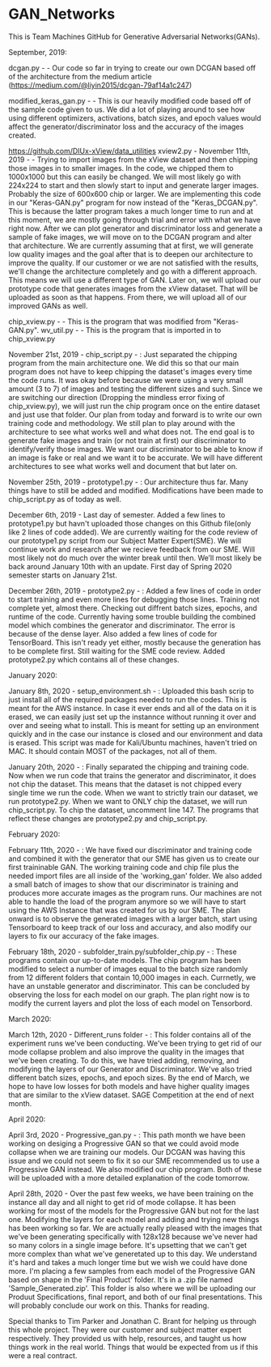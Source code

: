 # GAN_Networks
This is Team Machines GitHub for Generative Adversarial Networks(GANs).

September, 2019:

dcgan.py - -  Our code so far in trying to create our own DCGAN based off of the architecture from the medium article (https://medium.com/@liyin2015/dcgan-79af14a1c247)



modified_keras_gan.py - - This is our heavily modified code based off of the sample code given to us. We did a lot of playing around to see how using different optimizers, activations, batch sizes, and epoch values would affect the generator/discriminator loss and the accuracy of the images created. 




https://github.com/DIUx-xView/data_utilities
xview2.py  - November 11th, 2019 - - Trying to import images from the xView dataset and then chipping those images in to smaller images. In the code, we chipped them to 1000x1000 but this can easily be changed. We will most likely go with 224x224 to start and then slowly start to input and generate larger images. Probably the size of 600x600 chip or larger. We are implementing this code in our "Keras-GAN.py" program for now instead of the "Keras_DCGAN.py". This is because the latter program takes a much longer time to run and at this moment, we are mostly going through trial and error with what we have right now. After we can plot generator and discriminator loss and generate a sample of fake images, we will move on to the DCGAN program and alter that architecture. We are currently assuming that at first, we will generate low quality images and the goal after that is to deepen our architecture to improve the quality. If our customer or we are not satisfied with the results, we'll change the architecture completely and go with a different approach. This means we will use a different type of GAN. 
  Later on, we will upload our prototype code that generates images from the xView dataset. That will be uploaded as soon as that happens. From there, we will upload all of our improved GANs as well. 

chip_xview.py - - This is the program that was modified from "Keras-GAN.py".
wv_util.py - -    This is the program that is imported in to chip_xview.py


November 21st, 2019 - chip_script.py - : Just separated the chipping program from the main architecture one. We did this so that our main program does not have to keep chipping the dataset's images every time the code runs. It was okay before because we were using a very small amount (3 to 7) of images and testing the different sizes and such. Since we are switching our direction (Dropping the mindless error fixing of chip_xview.py), we will just run the chip program once on the entire dataset and just use that folder. Our plan from today and forward is to write our own training code and methodology. We still plan to play around with the architecture to see what works well and what does not. The end goal is to generate fake images and train (or not train at first) our discriminator to identify/verify those images. We want our discriminator to be able to know if an image is fake or real and we want it to be accurate. We will have different architectures to see what works well and document that but later on.

November 25th, 2019 - prototype1.py - : Our architecture thus far. Many things have to still be added and modified. Modifications have been made to chip_script.py as of today as well.   

December 6th, 2019 -  Last day of semester. Added a few lines to prototype1.py but havn't uploaded those changes on this Github file(only like 2 lines of code added). We are currently waiting for the code review of our prototype1.py script from our Subject Matter Expert(SME). We will continue work and research after we recieve feedback from our SME. Will most likely not do much over the winter break until then. We’ll most likely be back around January 10th with an update. First day of Spring 2020 semester starts on January 21st.

December 26th, 2019 - prototype2.py - : Added a few lines of code in order to start training and even more lines for debugging those lines. Training not complete yet, almost there. Checking out diffrent batch sizes, epochs, and runtime of the code. Currently having some trouble building the combined model which combines the generator and discriminator. The error is because of the dense layer. Also added a few lines of code for TensorBoard. This isn't ready yet either, mostly because the generation has to be complete first. Still waiting for the SME code review. Added prototype2.py which contains all of these changes.  

January 2020:

January 8th, 2020 - setup_environment.sh - : Uploaded this bash scrip to just install all of the required packages needed to run the codes. This is meant for the AWS instance. In case it ever ends and all of the data on it is erased, we can easily just set up the instannce without running it over and over and seeing what to install. This is meant for setting up an environment quickly and in the case our instance is closed and our environment and data is erased. This script was made for Kali/Ubuntu machines, haven't tried on MAC. It should contain MOST of the packages, not all of them.  

January 20th, 2020 - : Finally separated the chipping and training code. Now when we run code that trains the generator and discriminator, it does not chip the dataset. This means that the dataset is not chipped every single time we run the code. When we want to strictly train our dataset, we run prototype2.py. When we want to ONLY chip the dataset, we will run chip_script.py. To chip the dataset, uncomment line 147. The programs that reflect these changes are prototype2.py and chip_script.py. 

February 2020:

February 11th, 2020 - : We have fixed our discriminator and training code and combined it with the generator that our SME has given us to create our first traininable GAN. The working training code and chip file plus the needed import files are all inside of the 'working_gan' folder. We also added a small batch of images to show that our discriminator is training and produces more accurate images as the program runs. Our machines are not able to handle the load of the program anymore so we will have to start using the AWS Instance that was created for us by our SME. The plan onward is to observe the generated images with a larger batch, start using Tensorboard to keep track of our loss and accuracy, and also modify our layers to fix our accuracy of the fake images. 

February 18th, 2020 - subfolder_train.py/subfolder_chip.py - : These programs contain our up-to-date models. The chip program has been modified to select a number of images equal to the batch size randomly from 12 different folders that contain 10,000 images in each. Currnetly, we have an unstable generator and discriminator. This can be concluded by observing the loss for each model on our graph. The plan right now is to modify the current layers and plot the loss of each model on Tensorbord. 

March 2020:

March 12th, 2020 - Different_runs folder - : This folder contains all of the experiment runs we've been conducting. We've been trying to get rid of our mode collapse problem and also improve the quality in the images that we've been creating. To do this, we have tried adding, removing, and modifying the layers of our Generator and Discriminator. We've also tried different batch sizes, epochs, and epoch sizes. By the end of March, we hope to have low losses for both models and have higher quality images that are similar to the xView dataset. SAGE Competition at the end of next month. 


April 2020:

April 3rd, 2020 - Progressive_gan.py - : This path month we have been working on desiging a Progressive GAN so that we could avoid mode collapse when we are training our models. Our DCGAN was having this issue and we could not seem to fix it so our SME recommended us to use a Progressive GAN instead. We also modified our chip program. Both of these will be uploaded with a more detailed explanation of the code tomorrow. 

April 28th, 2020 - Over the past few weeks, we have been training on the instance all day and all night to get rid of mode collapse. It has been working for most of the models for the Progressive GAN but not for the last one. Modifying the layers for each model and adding and trying new things has been working so far. We are actually really pleased with the images that we've been generating specifically with 128x128 because we've never had so many colors in a single image before. It's upsetting that we can't get more complex than what we've generetated up to this day. We understand it's hard and takes a much longer time but we wish we could have done more. I'm placing a few samples from each model of the Progressive GAN based on shape in the 'Final Product' folder. It's in a .zip file named 'Sample_Generated.zip'. This folder is also where we will be uploading our Produut Specifications, final report, and both of our final presentations. This will probably conclude our work on this. Thanks for reading.

Special thanks to Tim Parker and Jonathan C. Brant for helping us through this whole project. They were our customer and subject matter expert respectively. They provided us with help, resources, and taught us how things work in the real world. Things that would be expected from us if this were a real contract. 
